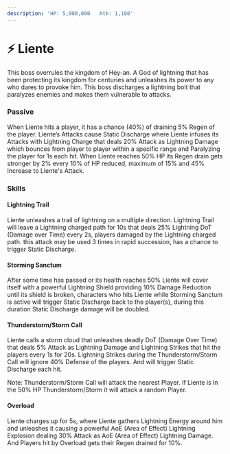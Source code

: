 ```yaml
---
description: 'HP: 5,000,000   Atk: 1,180'
---
```


# ⚡ Liente

This boss overrules the kingdom of Hey-an. A God of lightning that has been protecting its kingdom for centuries and unleashes its power to any who dares to provoke him. This boss discharges a lightning bolt that paralyzes enemies and makes them vulnerable to attacks.

### **Passive**

When Liente hits a player, it has a chance (40%) of draining 5% Regen of the player. Liente’s Attacks cause Static Discharge where Liente infuses its Attacks with Lightning Charge that deals 20% Attack as Lightning Damage which bounces from player to player within a specific range and Paralyzing the player for 1s each hit. When Liente reaches 50% HP its Regen drain gets stronger by 2% every 10% of HP reduced, maximum of 15% and 45% Increase to Liente's Attack.

### **Skills**

#### **Lightning Trail**

Liente unleashes a trail of lightning on a multiple direction. Lightning Trail will leave a Lightning charged path for 10s that deals 25% Lightning DoT (Damage over Time) every 2s, players damaged by the Lightning charged path. this attack may be used 3 times in rapid succession, has a chance to trigger Static Discharge.

#### **Storming Sanctum**

After some time has passed or its health reaches 50% Liente will cover itself with a powerful Lightning Shield providing 10% Damage Reduction until its shield is broken, characters who hits Liente while Storming Sanctum is active will trigger Static Discharge back to the player(s), during this duration Static Discharge damage will be doubled.

#### **Thunderstorm/Storm Call**

Liente calls a storm cloud that unleashes deadly DoT (Damage Over Time) that deals 5% Attack as Lightning Damage and Lightning Strikes that hit the players every 1s for 20s. Lightning Strikes during the Thunderstorm/Storm Call will ignore 40% Defense of the players. And will trigger Static Discharge each hit.

Note: Thunderstorm/Storm Call will attack the nearest Player. If Liente is in the 50% HP Thunderstorm/Storm it will attack a random Player.

#### **Overload**

Liente charges up for 5s, where Liente gathers Lightning Energy around him and unleashes it causing a powerful AoE (Area of Effect) Lightning Explosion dealing 30% Attack as AoE (Area of Effect) Lightning Damage. And Players hit by Overload gets their Regen drained for 10%.

